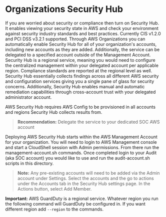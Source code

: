 # Organizations Security Hub

If you are worried about security or compliance then turn on Security Hub. It enables viewing your security state in AWS and check your environment against security industry standards and best practices. Currently CIS v1.2.0 and PCI DSS v3.2.1 supported. Through AWS Organizations you can automatically enable Security Hub for all of your organization's accounts, including new accounts as they are added. Additionally, the service can be delegated to a specified account outside of the Management Account. Security Hub is a regional service, meaning you would need to configure the centralized management within your delegated account per applicable region. Compliance standards are reported at the regional level as well. Security Hub essentially collects findings across all different AWS security and configuration services giving you a single pane of glass for security concerns. Additionally, Security Hub enables manual and automatic remediation capabilities through cross-account trust with your delegated administrator account.

AWS Security Hub requires AWS Config to be provisioned in all accounts and regions Security Hub collects results from.

> **Recommendation:** Delegate the service to your dedicated SOC AWS account

Deploying AWS Security Hub starts within the AWS Management Account for your organization. You will need to login to AWS Management console and start a CloudShell session with Admin permissions. From there run the management-account.sh commands. Once completed login to your Audit (aka SOC account) you would like to use and run the audit-account.sh scripts in this directory.

> **Note:** Any pre-existing accounts will need to be added via the Admin account under Settings. Select the accounts and the go to actions under the Accounts tab in the Security Hub settings page. In the Actions button, select Add Member.

**Important:** AWS GuardDuty is a regional service. Whatever region you run the following command will GuardDuty be configured in. If you want different region add `--region` to the commands.